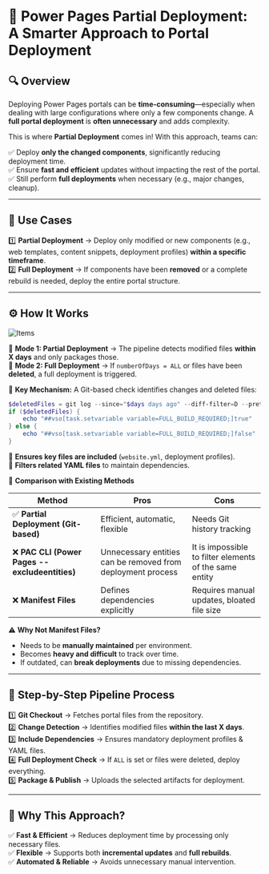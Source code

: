 # 🚀 **Power Pages Partial Deployment: A Smarter Approach to Portal Deployment**  

## **🔍 Overview**  

Deploying Power Pages portals can be **time-consuming**—especially when dealing with large configurations where only a few components change. A **full portal deployment** is **often unnecessary** and adds complexity.  

This is where **Partial Deployment** comes in! With this approach, teams can:  

✅ Deploy **only the changed components**, significantly reducing deployment time.  
✅ Ensure **fast and efficient** updates without impacting the rest of the portal.  
✅ Still perform **full deployments** when necessary (e.g., major changes, cleanup).  

---

## **📌 Use Cases**  

1️⃣ **Partial Deployment** → Deploy only modified or new components (e.g., web templates, content snippets, deployment profiles) **within a specific timeframe**.  
2️⃣ **Full Deployment** → If components have been **removed** or a complete rebuild is needed, deploy the entire portal structure.  

---

## **⚙️ How It Works**  
![Items](https://github.com/user-attachments/assets/13fdf8f4-e178-4d84-a91c-15c25b34e42f)

🔹 **Mode 1: Partial Deployment** → The pipeline detects modified files **within X days** and only packages those.  
🔹 **Mode 2: Full Deployment** → If `numberOfDays = ALL` or files have been **deleted**, a full deployment is triggered.  

🎯 **Key Mechanism:** A Git-based check identifies changes and deleted files:  
```powershell
$deletedFiles = git log --since="$days days ago" --diff-filter=D --pretty=format: --name-only -- "IRIS/paportal/iris/"
if ($deletedFiles) { 
    echo "##vso[task.setvariable variable=FULL_BUILD_REQUIRED;]true"
} else {
    echo "##vso[task.setvariable variable=FULL_BUILD_REQUIRED;]false"
}
```

🔹 **Ensures key files are included** (`website.yml`, deployment profiles).  
🔹 **Filters related YAML files** to maintain dependencies.  

📌 **Comparison with Existing Methods**  

| **Method**                     | **Pros** | **Cons** |
|---------------------------------|----------|----------|
| ✅ **Partial Deployment (Git-based)** | Efficient, automatic, flexible | Needs Git history tracking |
| ❌ **PAC CLI (Power Pages --excludeentities)** | Unnecessary entities can be removed from deployment process | It is impossible to filter elements of the same entity |
| ❌ **Manifest Files** | Defines dependencies explicitly | Requires manual updates, bloated file size |

⚠️ **Why Not Manifest Files?**  
- Needs to be **manually maintained** per environment.  
- Becomes **heavy and difficult** to track over time.  
- If outdated, can **break deployments** due to missing dependencies.  

---

## **🔄 Step-by-Step Pipeline Process**  

1️⃣ **Git Checkout** → Fetches portal files from the repository.  
2️⃣ **Change Detection** → Identifies modified files **within the last X days**.  
3️⃣ **Include Dependencies** → Ensures mandatory deployment profiles & YAML files.  
4️⃣ **Full Deployment Check** → If `ALL` is set or files were deleted, deploy everything.  
5️⃣ **Package & Publish** → Uploads the selected artifacts for deployment.  

---

## **🚀 Why This Approach?**  

✅ **Fast & Efficient** → Reduces deployment time by processing only necessary files.  
✅ **Flexible** → Supports both **incremental updates** and **full rebuilds**.  
✅ **Automated & Reliable** → Avoids unnecessary manual intervention.  

